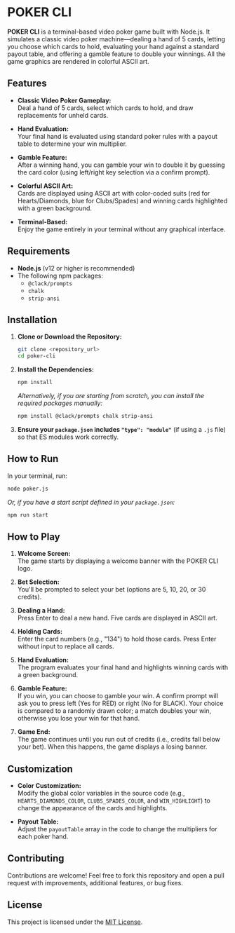 # POKER CLI

**POKER CLI** is a terminal-based video poker game built with Node.js. It simulates a classic video poker machine—dealing a hand of 5 cards, letting you choose which cards to hold, evaluating your hand against a standard payout table, and offering a gamble feature to double your winnings. All the game graphics are rendered in colorful ASCII art.

## Features

- **Classic Video Poker Gameplay:**  
  Deal a hand of 5 cards, select which cards to hold, and draw replacements for unheld cards.

- **Hand Evaluation:**  
  Your final hand is evaluated using standard poker rules with a payout table to determine your win multiplier.

- **Gamble Feature:**  
  After a winning hand, you can gamble your win to double it by guessing the card color (using left/right key selection via a confirm prompt).

- **Colorful ASCII Art:**  
  Cards are displayed using ASCII art with color-coded suits (red for Hearts/Diamonds, blue for Clubs/Spades) and winning cards highlighted with a green background.

- **Terminal-Based:**  
  Enjoy the game entirely in your terminal without any graphical interface.

## Requirements

- **Node.js** (v12 or higher is recommended)  
- The following npm packages:
  - `@clack/prompts`
  - `chalk`
  - `strip-ansi`

## Installation

1. **Clone or Download the Repository:**

   ```bash
   git clone <repository_url>
   cd poker-cli
   ```

2. **Install the Dependencies:**

   ```bash
   npm install
   ```

   *Alternatively, if you are starting from scratch, you can install the required packages manually:*

   ```bash
   npm install @clack/prompts chalk strip-ansi
   ```

3. **Ensure your `package.json` includes `"type": "module"`** (if using a `.js` file) so that ES modules work correctly.

## How to Run

In your terminal, run:

```bash
node poker.js
```

*Or, if you have a start script defined in your `package.json`:*

```bash
npm run start
```

## How to Play

1. **Welcome Screen:**  
   The game starts by displaying a welcome banner with the POKER CLI logo.

2. **Bet Selection:**  
   You'll be prompted to select your bet (options are 5, 10, 20, or 30 credits).

3. **Dealing a Hand:**  
   Press Enter to deal a new hand. Five cards are displayed in ASCII art.

4. **Holding Cards:**  
   Enter the card numbers (e.g., "134") to hold those cards. Press Enter without input to replace all cards.

5. **Hand Evaluation:**  
   The program evaluates your final hand and highlights winning cards with a green background.

6. **Gamble Feature:**  
   If you win, you can choose to gamble your win. A confirm prompt will ask you to press left (Yes for RED) or right (No for BLACK). Your choice is compared to a randomly drawn color; a match doubles your win, otherwise you lose your win for that hand.

7. **Game End:**  
   The game continues until you run out of credits (i.e., credits fall below your bet). When this happens, the game displays a losing banner.

## Customization

- **Color Customization:**  
  Modify the global color variables in the source code (e.g., `HEARTS_DIAMONDS_COLOR`, `CLUBS_SPADES_COLOR`, and `WIN_HIGHLIGHT`) to change the appearance of the cards and highlights.

- **Payout Table:**  
  Adjust the `payoutTable` array in the code to change the multipliers for each poker hand.

## Contributing

Contributions are welcome! Feel free to fork this repository and open a pull request with improvements, additional features, or bug fixes.

## License

This project is licensed under the [MIT License](LICENSE).
